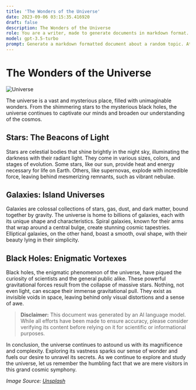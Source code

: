 ```yaml
---
title: 'The Wonders of the Universe'
date: 2023-09-06 03:15:35.416920
draft: false
description: The Wonders of the Universe
role: You are a writer, made to generate documents in markdown format. It is very important that all of the documents you generate are in valid markdown format.
model: gpt-3.5-turbo
prompt: Generate a markdown formatted document about a random topic. At the bottom, include a disclaimer explaining that the document was generated by you. The first line of the document should be the title. Make sure that the entire document is in proper markdown format, using a mix of various tags to make the document visually appealing.
---
```


# The Wonders of the Universe

![Universe](https://images.unsplash.com/photo-1590286883640-cdf51498e15e)

The universe is a vast and mysterious place, filled with unimaginable wonders. From the shimmering stars to the mysterious black holes, the universe continues to captivate our minds and broaden our understanding of the cosmos.

## Stars: The Beacons of Light

Stars are celestial bodies that shine brightly in the night sky, illuminating the darkness with their radiant light. They come in various sizes, colors, and stages of evolution. Some stars, like our sun, provide heat and energy necessary for life on Earth. Others, like supernovas, explode with incredible force, leaving behind mesmerizing remnants, such as vibrant nebulae.

## Galaxies: Island Universes

Galaxies are colossal collections of stars, gas, dust, and dark matter, bound together by gravity. The universe is home to billions of galaxies, each with its unique shape and characteristics. Spiral galaxies, known for their arms that wrap around a central bulge, create stunning cosmic tapestries. Elliptical galaxies, on the other hand, boast a smooth, oval shape, with their beauty lying in their simplicity.

## Black Holes: Enigmatic Vortexes

Black holes, the enigmatic phenomenon of the universe, have piqued the curiosity of scientists and the general public alike. These powerful gravitational forces result from the collapse of massive stars. Nothing, not even light, can escape their immense gravitational pull. They exist as invisible voids in space, leaving behind only visual distortions and a sense of awe.

> **Disclaimer:** This document was generated by an AI language model. While all efforts have been made to ensure accuracy, please consider verifying its content before relying on it for scientific or informational purposes.

In conclusion, the universe continues to astound us with its magnificence and complexity. Exploring its vastness sparks our sense of wonder and fuels our desire to unravel its secrets. As we continue to explore and study the universe, let us remember the humbling fact that we are mere visitors in this grand cosmic symphony.

*Image Source: [Unsplash](https://unsplash.com/photos/fCX1UZVZiYM)*